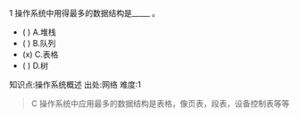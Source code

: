 1
操作系统中用得最多的数据结构是_____ 。
- ( ) A.堆栈
- ( ) B.队列
- (x) C.表格
- ( ) D.树

知识点:操作系统概述
出处:网络
难度:1
> C 操作系统中应用最多的数据结构是表格，像页表，段表，设备控制表等等
